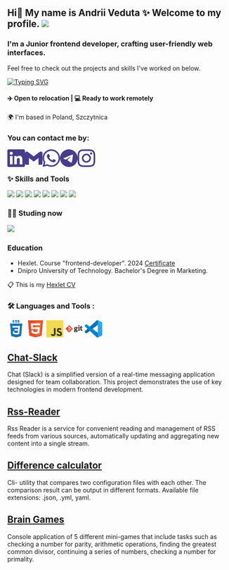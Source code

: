 
## Hi👋 My name is Andrii Veduta ✨ Welcome to my profile. ![](https://komarev.com/ghpvc/?username=reyka141&color=483D8B)

### I'm a Junior frontend developer, crafting user-friendly web interfaces.
Feel free to check out the projects and skills I've worked on below.

<p align="left">
  <a href="https://git.io/typing-svg">
    <img src="https://readme-typing-svg.herokuapp.com?font=Fira+Code&pause=1000&color=483D8B&random=false&width=600&lines=Seeking+Remote+Opportunities" alt="Typing SVG">
  </a>
</p>

#### ✈️ **Open to relocation** | 💻 **Ready to work remotely**

🌍 I'm based in Poland, Szczytnica

### You can contact me by:

[<img align="left" width="40px" height="40px" src="images/linkedin.svg" />](https://www.linkedin.com/in/andrii-veduta-750188317/)
<a href="mailto:youdronveduta@gmail.com"><img align="left" width="40px" height="40px" src="images/gmail.svg" /></a>
[<img align="left" width="40px" height="40px" src="images/whatsapp.svg" />](https://wa.me/380661386922)
[<img align="left" width="40px" height="40px" src="images/telegram.svg" />](https://t.me/reyka141)
[<img align="left" width="40px" height="40px" src="images/instagram.svg" />](https://www.instagram.com/and.reyka_/)

<br>
<br>

### ✨ Skills and Tools

<img src="https://img.shields.io/badge/react-483D8B?style=for-the-badge&logo=react&logoColor=61DAFB" /> <img src="https://img.shields.io/badge/javascript-483D8B?style=for-the-badge&logo=javascript&logoColor=yellow" /> <img src="https://img.shields.io/badge/HTML5-483D8B?style=for-the-badge&logo=html5&logoColor=rad" /> <img src="https://img.shields.io/badge/CSS3-483D8B?style=for-the-badge&logo=css3&logoColor=blue" /> <img src="https://img.shields.io/badge/git-483D8B?style=for-the-badge&logo=git&logoColor=rad" /> <img src="https://img.shields.io/badge/github-483D8B?style=for-the-badge&logo=github&logoColor=white" /> <img src="https://img.shields.io/badge/vscode-483D8B?style=for-the-badge&logo=visualstudiocode&logoColor=blue" /> <img src="https://img.shields.io/badge/Jest-483D8B?style=for-the-badge&logo=Jest&logoColor=red" /> 

### 👩‍💻 Studing now

 <img src="https://img.shields.io/badge/typescript-483D8B?style=for-the-badge&logo=typescript&logoColor=3178C6" />

### Education

- Hexlet. Course "frontend-developer". 2024 [Certificate](documents/Hexlet%20En.png)
- Dnipro University of Technology. Bachelor's Degree in Marketing. 

📋 This is my [Hexlet CV](https://cv.hexlet.io/ru/resumes/4518)


### :hammer_and_wrench: Languages and Tools :

  <a href="https://www.w3.org/TR/CSS/#css"><img src="https://github.com/devicons/devicon/blob/master/icons/css3/css3-plain-wordmark.svg" title="CSS3" alt="CSS" width="40" height="40"></a>
  <a href="https://developer.mozilla.org/en-US/docs/Glossary/HTML5"><img src="https://github.com/devicons/devicon/blob/master/icons/html5/html5-original.svg" title="HTML5" alt="HTML" width="40" height="40"></a>
  <a href="https://developer.mozilla.org/en-US/docs/Web/JavaScript"><img src="https://github.com/devicons/devicon/blob/master/icons/javascript/javascript-original.svg" title="JavaScript" alt="JavaScript" width="40" height="40"></a>
  <a href="https://git-scm.com/"><img src="https://github.com/devicons/devicon/blob/master/icons/git/git-original-wordmark.svg" title="Git" alt="Git" width="40" height="40"></a>
  <a href="https://code.visualstudio.com/"><img src="https://github.com/devicons/devicon/blob/master/icons/vscode/vscode-original.svg" title="VSCode" alt="VSCode" width="40" height="40"></a>

## [Chat-Slack](https://github.com/Reyka141/Chat-Slack)

Chat (Slack) is a simplified version of a real-time messaging application designed for team collaboration.
This project demonstrates the use of key technologies in modern frontend development.

## [Rss-Reader](https://github.com/Reyka141/Rss-Reader)

Rss Reader is a service for convenient reading and management of RSS feeds from various sources, automatically updating and aggregating new content into a single stream.

## [Difference calculator](https://github.com/Reyka141/frontend-project-46) 

Cli- utility that compares two configuration files with each other. The comparison result can be output in different formats. Available file extensions: .json, .yml, yaml.

## [Brain Games](https://github.com/Reyka141/frontend-project-44)

Console application of 5 different mini-games that include tasks such as checking a number for parity, arithmetic operations, finding the greatest common divisor, continuing a series of numbers, checking a number for primality.

<!--
**Reyka141/Reyka141** is a ✨ _special_ ✨ repository because its `README.md` (this file) appears on your GitHub profile.

Here are some ideas to get you started:

- 🔭 I’m currently working on ...
- 🌱 I’m currently learning ...
- 👯 I’m looking to collaborate on ...
- 🤔 I’m looking for help with ...
- 💬 Ask me about ...
- 📫 How to reach me: ...
- 😄 Pronouns: ...
- ⚡ Fun fact: ...
-->
